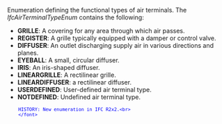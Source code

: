 ﻿Enumeration defining the functional types of air terminals. The _IfcAirTerminalTypeEnum_ contains the following:

* **GRILLE**: A covering for any area through which air passes.
* **REGISTER**: A grille typically equipped with a damper or control valve.
* **DIFFUSER**: An outlet discharging supply air in various directions and planes.
* **EYEBALL**: A small, circular diffuser.
* **IRIS**: An iris-shaped diffuser.
* **LINEARGRILLE**: A rectilinear grille.
* **LINEARDIFFUSER**: a rectilinear diffuser.
* **USERDEFINED**: User-defined air terminal type.
* **NOTDEFINED**: Undefined air terminal type.

> <font color="#0000ff" size="-1">
    	HISTORY: New enumeration in IFC R2x2.<br>
    	</font>